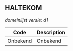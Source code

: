 ## HALTEKOM

*domeinlijst versie: d1* 

 |Code |Description	|
|	---	|	---	|
| Onbekend | Onbekend |
